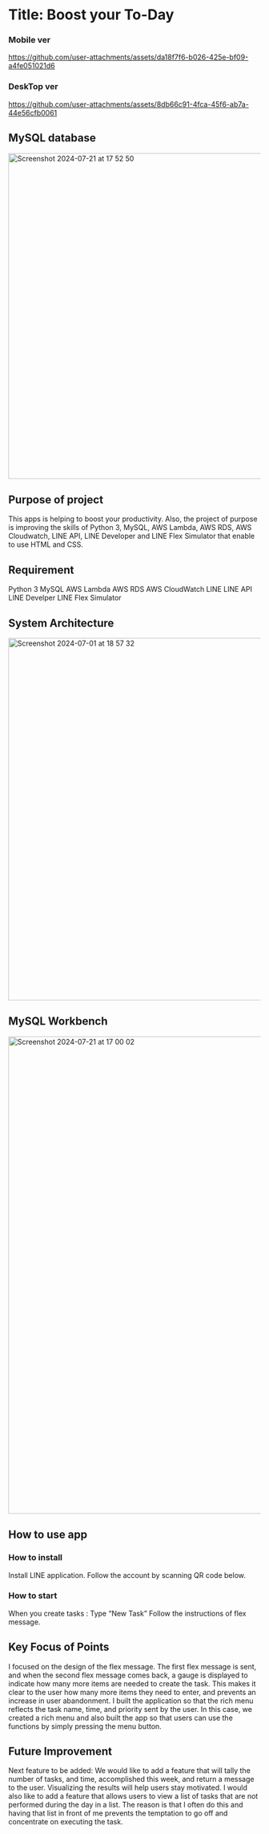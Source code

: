 # Title: Boost your To-Day
### Mobile ver
https://github.com/user-attachments/assets/da18f7f6-b026-425e-bf09-a4fe051021d6
### DeskTop ver
https://github.com/user-attachments/assets/8db66c91-4fca-45f6-ab7a-44e56cfb0061
## MySQL database
<img width="649" alt="Screenshot 2024-07-21 at 17 52 50" src="https://github.com/user-attachments/assets/762d712a-4fac-49fc-a935-ed6f6ffb1a4a">

## Purpose of project
This apps is helping to boost your productivity. Also, the project of purpose is improving the skills of Python 3, MySQL,  AWS Lambda, AWS RDS, AWS Cloudwatch, LINE API, LINE Developer and LINE Flex Simulator that enable to use HTML and CSS. 

## Requirement
  Python 3
  MySQL
  AWS Lambda
  AWS RDS
  AWS CloudWatch
  LINE
  LINE API
  LINE Develper
  LINE Flex Simulator
## System Architecture
<img width="722" alt="Screenshot 2024-07-01 at 18 57 32" src="https://github.com/SHOTAiiMURA/To-Do-List-Productivity-App/assets/91776514/cac74870-97a0-4b2c-8baa-6bb2c6734bd4">

## MySQL Workbench
<img width="951" alt="Screenshot 2024-07-21 at 17 00 02" src="https://github.com/user-attachments/assets/132f9129-de10-40d1-885f-8fd0434c4f5d">

## How to use app
### How to install
  Install LINE application.
  Follow the account by scanning QR code below.
### How to start
  When you create tasks : Type “New Task”
  Follow the instructions of flex message.

## Key Focus of Points
I focused on the design of the flex message. The first flex message is sent, and when the second flex message comes back, a gauge is displayed to indicate how many more items are needed to create the task. This makes it clear to the user how many more items they need to enter, and prevents an increase in user abandonment.
I built the application so that the rich menu reflects the task name, time, and priority sent by the user.
In this case, we created a rich menu and also built the app so that users can use the functions by simply pressing the menu button.
## Future Improvement
Next feature to be added: We would like to add a feature that will tally the number of tasks, and time, accomplished this week, and return a message to the user. Visualizing the results will help users stay motivated.
I would also like to add a feature that allows users to view a list of tasks that are not performed during the day in a list. The reason is that I often do this and having that list in front of me prevents the temptation to go off and concentrate on executing the task.
